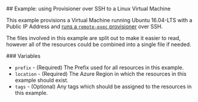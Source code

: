 ## Example: using Provisioner over SSH to a Linux Virtual Machine

This example provisions a Virtual Machine running Ubuntu 16.04-LTS with a Public IP Address and [runs a `remote-exec` provisioner](https://www.terraform.io/docs/provisioners/remote-exec.html) over SSH.

The files involved in this example are split out to make it easier to read, however all of the resources could be combined into a single file if needed.

### Variables

* `prefix` - (Required) The Prefix used for all resources in this example.
* `location` - (Required) The Azure Region in which the resources in this example should exist.
* `tags` - (Optional) Any tags which should be assigned to the resources in this example.
